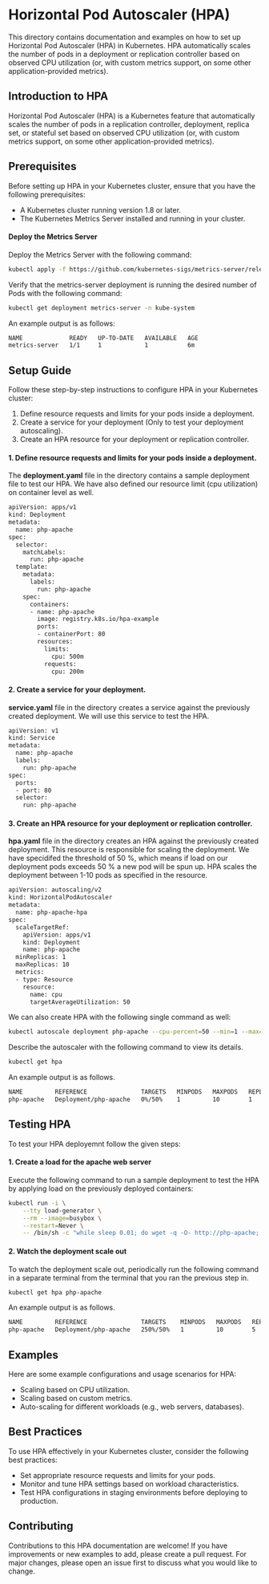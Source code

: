 # Horizontal Pod Autoscaler (HPA)

This directory contains documentation and examples on how to set up Horizontal Pod Autoscaler (HPA) in Kubernetes. HPA automatically scales the number of pods in a deployment or replication controller based on observed CPU utilization (or, with custom metrics support, on some other application-provided metrics).

## Introduction to HPA

Horizontal Pod Autoscaler (HPA) is a Kubernetes feature that automatically scales the number of pods in a replication controller, deployment, replica set, or stateful set based on observed CPU utilization (or, with custom metrics support, on some other application-provided metrics).

## Prerequisites

Before setting up HPA in your Kubernetes cluster, ensure that you have the following prerequisites:

- A Kubernetes cluster running version 1.8 or later.
- The Kubernetes Metrics Server installed and running in your cluster.

#### Deploy the Metrics Server

Deploy the Metrics Server with the following command:

```sh
kubectl apply -f https://github.com/kubernetes-sigs/metrics-server/releases/latest/download/components.yaml
```

Verify that the metrics-server deployment is running the desired number of Pods with the following command:
```sh
kubectl get deployment metrics-server -n kube-system
```
An example output is as follows:

```sh
NAME             READY   UP-TO-DATE   AVAILABLE   AGE
metrics-server   1/1     1            1           6m
```


## Setup Guide

Follow these step-by-step instructions to configure HPA in your Kubernetes cluster:

1. Define resource requests and limits for your pods inside a deployment.
2. Create a service for your deployment (Only to test your deployment autoscaling).
3. Create an HPA resource for your deployment or replication controller.

#### 1. Define resource requests and limits for your pods inside a deployment.
The **deployment.yaml** file in the directory contains a sample deployment file to test our HPA. We have also defined our resource limit (cpu utilization) on container level as well.   
```sh
apiVersion: apps/v1
kind: Deployment
metadata:
  name: php-apache
spec:
  selector:
    matchLabels:
      run: php-apache
  template:
    metadata:
      labels:
        run: php-apache
    spec:
      containers:
      - name: php-apache
        image: registry.k8s.io/hpa-example
        ports:
        - containerPort: 80
        resources:
          limits:
            cpu: 500m
          requests:
            cpu: 200m
```

#### 2. Create a service for your deployment.

**service.yaml** file in the directory creates a service against the previously created deployment. We will use this service to test the HPA. 
```sh
apiVersion: v1
kind: Service
metadata:
  name: php-apache
  labels:
    run: php-apache
spec:
  ports:
  - port: 80
  selector:
    run: php-apache
```

#### 3. Create an HPA resource for your deployment or replication controller.

**hpa.yaml** file in the directory creates an HPA against the previously created deployment. This resource is responsible for scaling the deployment. We have specidifed the threshold of 50 %, which means if load on our deployment pods exceeds 50 % a new pod will be spun up. HPA scales the deployment between 1-10 pods as specified in the resource.
```sh
apiVersion: autoscaling/v2
kind: HorizontalPodAutoscaler
metadata:
  name: php-apache-hpa
spec:
  scaleTargetRef:
    apiVersion: apps/v1
    kind: Deployment
    name: php-apache
  minReplicas: 1
  maxReplicas: 10
  metrics:
  - type: Resource
    resource:
      name: cpu
      targetAverageUtilization: 50
```

We can also create HPA with the following single command as well:
```sh
kubectl autoscale deployment php-apache --cpu-percent=50 --min=1 --max=10
```

Describe the autoscaler with the following command to view its details.
```sh
kubectl get hpa
```
An example output is as follows.
```sh
NAME         REFERENCE               TARGETS   MINPODS   MAXPODS   REPLICAS   AGE
php-apache   Deployment/php-apache   0%/50%    1         10        1          51s
```


## Testing HPA
To test your HPA deployemnt follow the given steps:

#### 1. Create a load for the apache web server
Execute the following command to run a sample deployment to test the HPA by applying load on the previously deployed containers:
```sh
kubectl run -i \
    --tty load-generator \
    --rm --image=busybox \
    --restart=Never \
    -- /bin/sh -c "while sleep 0.01; do wget -q -O- http://php-apache; done"
```

#### 2. Watch the deployment scale out
To watch the deployment scale out, periodically run the following command in a separate terminal from the terminal that you ran the previous step in.
```sh
kubectl get hpa php-apache
```
An example output is as follows.
```sh
NAME         REFERENCE               TARGETS    MINPODS   MAXPODS   REPLICAS   AGE
php-apache   Deployment/php-apache   250%/50%   1         10        5          4m44s
```



## Examples

Here are some example configurations and usage scenarios for HPA:

- Scaling based on CPU utilization.
- Scaling based on custom metrics.
- Auto-scaling for different workloads (e.g., web servers, databases).

## Best Practices

To use HPA effectively in your Kubernetes cluster, consider the following best practices:

- Set appropriate resource requests and limits for your pods.
- Monitor and tune HPA settings based on workload characteristics.
- Test HPA configurations in staging environments before deploying to production.

## Contributing

Contributions to this HPA documentation are welcome! If you have improvements or new examples to add, please create a pull request. For major changes, please open an issue first to discuss what you would like to change.



